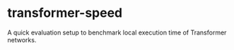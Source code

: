 # transformer-speed
A quick evaluation setup to benchmark local execution time of Transformer networks.
